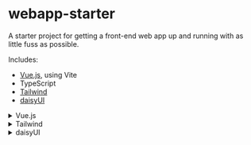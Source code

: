 # webapp-starter

A starter project for getting a front-end web app up and running with as little fuss as possible.

Includes:

- [Vue.js](https://vuejs.org/), using Vite
- TypeScript
- [Tailwind](https://tailwindcss.com/)
- [daisyUI](https://daisyui.com/)

<details>

<summary>Vue.js</summary>

## Vue.js

Followed:
https://vuejs.org/guide/quick-start.html

This template should help get you started developing with Vue 3 in Vite.

### Recommended IDE Setup

[VSCode](https://code.visualstudio.com/) + [Volar](https://marketplace.visualstudio.com/items?itemName=Vue.volar) (and disable Vetur).

### Type Support for `.vue` Imports in TS

TypeScript cannot handle type information for `.vue` imports by default, so we replace the `tsc` CLI with `vue-tsc` for type checking. In editors, we need [Volar](https://marketplace.visualstudio.com/items?itemName=Vue.volar) to make the TypeScript language service aware of `.vue` types.

### Customize configuration

See [Vite Configuration Reference](https://vitejs.dev/config/).

### Project Setup

```sh
npm install
```

#### Compile and Hot-Reload for Development

```sh
npm run dev
```

#### Type-Check, Compile and Minify for Production

```sh
npm run build
```

#### Run Unit Tests with [Vitest](https://vitest.dev/)

```sh
npm run test:unit
```

#### Run End-to-End Tests with [Cypress](https://www.cypress.io/)

```sh
npm run test:e2e:dev
```

This runs the end-to-end tests against the Vite development server.
It is much faster than the production build.

But it's still recommended to test the production build with `test:e2e` before deploying (e.g. in CI environments):

```sh
npm run build
npm run test:e2e
```

#### Lint with [ESLint](https://eslint.org/)

```sh
npm run lint
```

</details>

<details>

<summary>Tailwind</summary>

## Tailwind

Followed: https://tailwindcss.com/docs/guides/vite#vue

</details>

<details>

<summary>daisyUI</summary>

## daisyUI

Followed: https://daisyui.com/docs/install/

</details>

